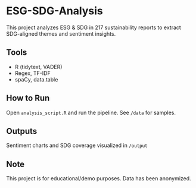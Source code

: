 # ESG-SDG-Analysis
This project analyzes ESG &amp; SDG in 217 sustainability reports to extract SDG-aligned themes and sentiment insights.

## Tools
- R (tidytext, VADER)
- Regex, TF-IDF
- spaCy, data.table

## How to Run
Open `analysis_script.R` and run the pipeline. See `/data` for samples.

## Outputs
Sentiment charts and SDG coverage visualized in `/output`

## Note
This project is for educational/demo purposes. Data has been anonymized.

